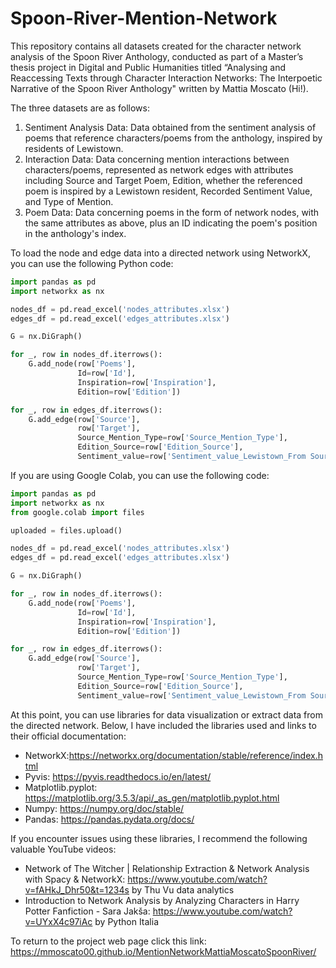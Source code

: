 # Spoon-River-Mention-Network
This repository contains all datasets created for the character network analysis of the Spoon River Anthology, conducted as part of a Master’s thesis project in Digital and Public Humanities titled “Analysing and Reaccessing Texts through Character Interaction Networks: The Interpoetic Narrative of the Spoon River Anthology" written by Mattia Moscato (Hi!). 

The three datasets are as follows:
1. Sentiment Analysis Data: Data obtained from the sentiment analysis of poems that reference characters/poems from the anthology, inspired by residents of Lewistown.
2. Interaction Data: Data concerning mention interactions between characters/poems, represented as network edges with attributes including Source and Target Poem, Edition, whether the referenced poem is inspired by a Lewistown resident, Recorded Sentiment Value, and Type of Mention.
3. Poem Data: Data concerning poems in the form of network nodes, with the same attributes as above, plus an ID indicating the poem's position in the anthology's index.

To load the node and edge data into a directed network using NetworkX, you can use the following Python code:

```python
import pandas as pd
import networkx as nx

nodes_df = pd.read_excel('nodes_attributes.xlsx')
edges_df = pd.read_excel('edges_attributes.xlsx')

G = nx.DiGraph()

for _, row in nodes_df.iterrows():
    G.add_node(row['Poems'], 
               Id=row['Id'], 
               Inspiration=row['Inspiration'], 
               Edition=row['Edition'])

for _, row in edges_df.iterrows():
    G.add_edge(row['Source'], 
               row['Target'], 
               Source_Mention_Type=row['Source_Mention_Type'], 
               Edition_Source=row['Edition_Source'], 
               Sentiment_value=row['Sentiment_value_Lewistown_From Source toTarget'])

```
If you are using Google Colab, you can use the following code:

```python
import pandas as pd
import networkx as nx
from google.colab import files

uploaded = files.upload()

nodes_df = pd.read_excel('nodes_attributes.xlsx')
edges_df = pd.read_excel('edges_attributes.xlsx')

G = nx.DiGraph()

for _, row in nodes_df.iterrows():
    G.add_node(row['Poems'], 
               Id=row['Id'], 
               Inspiration=row['Inspiration'], 
               Edition=row['Edition'])

for _, row in edges_df.iterrows():
    G.add_edge(row['Source'], 
               row['Target'], 
               Source_Mention_Type=row['Source_Mention_Type'], 
               Edition_Source=row['Edition_Source'], 
               Sentiment_value=row['Sentiment_value_Lewistown_From Source toTarget'])

```

At this point, you can use libraries for data visualization or extract data from the directed network. 
Below, I have included the libraries used and links to their official documentation:
- NetworkX:https://networkx.org/documentation/stable/reference/index.html
- Pyvis: https://pyvis.readthedocs.io/en/latest/
- Matplotlib.pyplot: https://matplotlib.org/3.5.3/api/_as_gen/matplotlib.pyplot.html
- Numpy: https://numpy.org/doc/stable/
- Pandas: https://pandas.pydata.org/docs/

If you encounter issues using these libraries, I recommend the following valuable YouTube videos:
- Network of The Witcher | Relationship Extraction & Network Analysis with Spacy & NetworkX: https://www.youtube.com/watch?v=fAHkJ_Dhr50&t=1234s    by Thu Vu data analytics
- Introduction to Network Analysis by Analyzing Characters in Harry Potter Fanfiction - Sara Jakša: https://www.youtube.com/watch?v=UYxX4c97iAc     by Python Italia

To return to the project web page click this link: https://mmoscato00.github.io/MentionNetworkMattiaMoscatoSpoonRiver/
